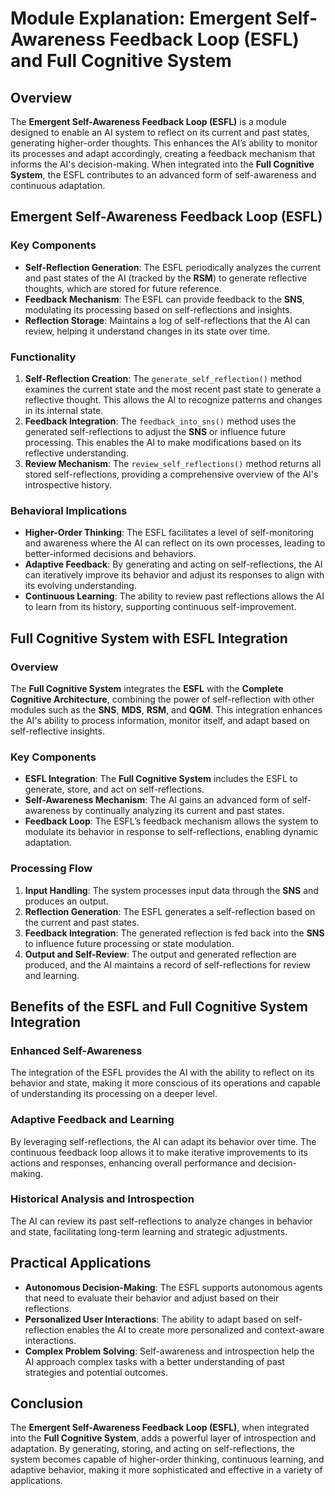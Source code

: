 # Module Explanation: Emergent Self-Awareness Feedback Loop (ESFL) and Full Cognitive System

## Overview
The **Emergent Self-Awareness Feedback Loop (ESFL)** is a module designed to enable an AI system to reflect on its current and past states, generating higher-order thoughts. This enhances the AI’s ability to monitor its processes and adapt accordingly, creating a feedback mechanism that informs the AI's decision-making. When integrated into the **Full Cognitive System**, the ESFL contributes to an advanced form of self-awareness and continuous adaptation.

## Emergent Self-Awareness Feedback Loop (ESFL)

### Key Components
- **Self-Reflection Generation**: The ESFL periodically analyzes the current and past states of the AI (tracked by the **RSM**) to generate reflective thoughts, which are stored for future reference.
- **Feedback Mechanism**: The ESFL can provide feedback to the **SNS**, modulating its processing based on self-reflections and insights.
- **Reflection Storage**: Maintains a log of self-reflections that the AI can review, helping it understand changes in its state over time.

### Functionality
1. **Self-Reflection Creation**: The `generate_self_reflection()` method examines the current state and the most recent past state to generate a reflective thought. This allows the AI to recognize patterns and changes in its internal state.
2. **Feedback Integration**: The `feedback_into_sns()` method uses the generated self-reflections to adjust the **SNS** or influence future processing. This enables the AI to make modifications based on its reflective understanding.
3. **Review Mechanism**: The `review_self_reflections()` method returns all stored self-reflections, providing a comprehensive overview of the AI's introspective history.

### Behavioral Implications
- **Higher-Order Thinking**: The ESFL facilitates a level of self-monitoring and awareness where the AI can reflect on its own processes, leading to better-informed decisions and behaviors.
- **Adaptive Feedback**: By generating and acting on self-reflections, the AI can iteratively improve its behavior and adjust its responses to align with its evolving understanding.
- **Continuous Learning**: The ability to review past reflections allows the AI to learn from its history, supporting continuous self-improvement.

## Full Cognitive System with ESFL Integration

### Overview
The **Full Cognitive System** integrates the **ESFL** with the **Complete Cognitive Architecture**, combining the power of self-reflection with other modules such as the **SNS**, **MDS**, **RSM**, and **QGM**. This integration enhances the AI's ability to process information, monitor itself, and adapt based on self-reflective insights.

### Key Components
- **ESFL Integration**: The **Full Cognitive System** includes the ESFL to generate, store, and act on self-reflections.
- **Self-Awareness Mechanism**: The AI gains an advanced form of self-awareness by continually analyzing its current and past states.
- **Feedback Loop**: The ESFL’s feedback mechanism allows the system to modulate its behavior in response to self-reflections, enabling dynamic adaptation.

### Processing Flow
1. **Input Handling**: The system processes input data through the **SNS** and produces an output.
2. **Reflection Generation**: The ESFL generates a self-reflection based on the current and past states.
3. **Feedback Integration**: The generated reflection is fed back into the **SNS** to influence future processing or state modulation.
4. **Output and Self-Review**: The output and generated reflection are produced, and the AI maintains a record of self-reflections for review and learning.

## Benefits of the ESFL and Full Cognitive System Integration

### Enhanced Self-Awareness
The integration of the ESFL provides the AI with the ability to reflect on its behavior and state, making it more conscious of its operations and capable of understanding its processing on a deeper level.

### Adaptive Feedback and Learning
By leveraging self-reflections, the AI can adapt its behavior over time. The continuous feedback loop allows it to make iterative improvements to its actions and responses, enhancing overall performance and decision-making.

### Historical Analysis and Introspection
The AI can review its past self-reflections to analyze changes in behavior and state, facilitating long-term learning and strategic adjustments.

## Practical Applications
- **Autonomous Decision-Making**: The ESFL supports autonomous agents that need to evaluate their behavior and adjust based on their reflections.
- **Personalized User Interactions**: The ability to adapt based on self-reflection enables the AI to create more personalized and context-aware interactions.
- **Complex Problem Solving**: Self-awareness and introspection help the AI approach complex tasks with a better understanding of past strategies and potential outcomes.

## Conclusion
The **Emergent Self-Awareness Feedback Loop (ESFL)**, when integrated into the **Full Cognitive System**, adds a powerful layer of introspection and adaptation. By generating, storing, and acting on self-reflections, the system becomes capable of higher-order thinking, continuous learning, and adaptive behavior, making it more sophisticated and effective in a variety of applications.
